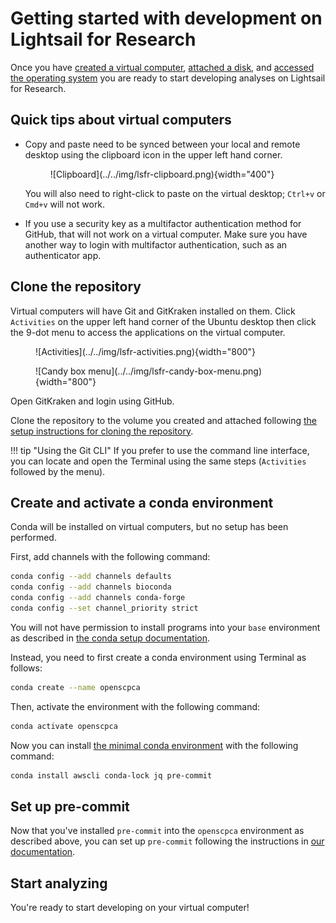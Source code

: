 # Getting started with development on Lightsail for Research

Once you have [created a virtual computer](creating-vcs.md), [attached a disk](working-with-volumes.md), and [accessed the operating system](creating-vcs.md#how-to-access-a-virtual-computer) you are ready to start developing analyses on Lightsail for Research.

## Quick tips about virtual computers

- Copy and paste need to be synced between your local and remote desktop using the clipboard icon in the upper left hand corner.

    <figure markdown="span">
        ![Clipboard](../../img/lsfr-clipboard.png){width="400"}
    </figure>

    You will also need to right-click to paste on the virtual desktop; `Ctrl+v` or `Cmd+v` will not work.

- If you use a security key as a multifactor authentication method for GitHub, that will not work on a virtual computer.
Make sure you have another way to login with multifactor authentication, such as an authenticator app.

## Clone the repository

Virtual computers will have Git and GitKraken installed on them.
Click `Activities` on the upper left hand corner of the Ubuntu desktop then click the 9-dot menu to access the applications on the virtual computer.

<figure markdown="span">
    ![Activities](../../img/lsfr-activities.png){width="800"}
</figure>

<figure markdown="span">
    ![Candy box menu](../../img/lsfr-candy-box-menu.png){width="800"}
</figure>

Open GitKraken and login using GitHub.

Clone the repository to the volume you created and attached following [the setup instructions for cloning the repository](../../technical-setup/clone-the-repo.md#clone-your-forked-repository).

!!! tip "Using the Git CLI"
    If you prefer to use the command line interface, you can locate and open the Terminal using the same steps (`Activities` followed by the menu).

## Create and activate a conda environment

Conda will be installed on virtual computers, but no setup has been performed.

First, add channels with the following command:

```sh
conda config --add channels defaults
conda config --add channels bioconda
conda config --add channels conda-forge
conda config --set channel_priority strict
```


You will not have permission to install programs into your `base` environment as described in [the conda setup documentation](../../technical-setup/environment-setup/setup-conda.md).

Instead, you need to first create a conda environment using Terminal as follows:

```sh
conda create --name openscpca
```

Then, activate the environment with the following command:

```sh
conda activate openscpca
```

Now you can install [the minimal conda environment](../../technical-setup/environment-setup/setup-conda.md#set-up-conda) with the following command:

```sh
conda install awscli conda-lock jq pre-commit
```

## Set up pre-commit

Now that you've installed `pre-commit` into the `openscpca` environment as described above, you can set up `pre-commit` following the instructions in [our documentation](../../technical-setup/environment-setup/setup-precommit.md#set-up-pre-commit).

## Start analyzing

You're ready to start developing on your virtual computer!
